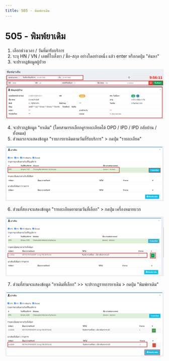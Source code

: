 ```yaml
---
title: 505 - พิมพ์ยาเดิม
---
```


# 505 - พิมพ์ยาเดิม

1. เลือกช่วงเวลา / วันที่มารับบริการ 
2. ระบุ HN / VN / เลขที่ใบสั่งยา / ชื่อ-สกุล อย่างใดอย่างหนึ่ง แล้ว enter หรือกดปุ่ม "ค้นหา"
3. จะปรากฏข้อมูลผู้ป่วย

![Logo](./img/image505-1.png)

4. จะปรากฏข้อมูล "ยาเดิม" (โดยสามารถเลือกดูรายละเอียดได้ OPD / IPD / IPD กลับบ้าน / ทั้งหมด)
5. ส่วนแรกจะแสดงข้อมูล "รายการยาเดิมตามวันที่รับบริการ" > กดปุ่ม "รายละเอียด"

![Logo](./img/image505-2.png)

6. ส่วนที่สองจะแสดงข้อมูล "รายละเอียดยาตามวันที่เลือก" > กดปุ่ม เครื่องหมายบวก

![Logo](./img/image505-3.png)

7. ส่วนที่สามจะแสดงข้อมูล "ยาเดิมที่เลือก" >> จะปรากฏรายการยาเดิม > กดปุ่ม "พิมพ์ยาเดิม"

![Logo](./img/image505-4.png)

